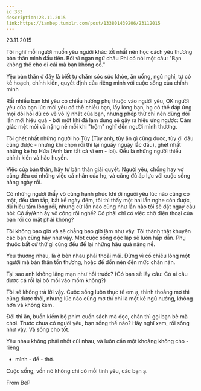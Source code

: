 ```yaml
---
id:333
description:23.11.2015
link:https://iambep.tumblr.com/post/133801439206/23112015
---
```


23.11.2015

Tôi nghĩ mỗi người muốn yêu người khác tốt nhất nên học cách yêu thương
bản thân mình đầu tiên. Bởi vì ngạn ngữ châu Phi có nói một câu: "Bạn không
thể cho đi cái mà bạn không có."

Yêu bản thân ở đây là biết tự chăm sóc sức khỏe, ăn uống, ngủ nghỉ, tự có
kế hoạch, chính kiến, quyết định của riêng mình với cuộc sống của chính
mình

Rất nhiều bạn khi yêu có chiều hướng phụ thuộc vào người yêu, OK người yêu
của bạn lúc mới yêu có thể chiều bạn, lấy lòng bạn, họ có thể đáp ứng mọi
đòi hỏi dù có vẻ vô lý nhất của bạn, nhưng phép thử chỉ nên dùng đôi lần
mới hiệu quả - bởi một khi đã lạm dụng sẽ gây ra hiệu ứng ngược: Cảm giác
mệt mỏi và nặng nề mỗi khi "trộm" nghĩ đến người mình thương.

Tôi ghét nhất những người họ Tùy (Tùy anh, tùy ăn gì cũng được, tùy đi đâu
cũng được - nhưng khi chọn rồi thì lại nguầy nguậy lắc đầu), ghét nhất những
kẻ họ Hứa (Anh làm tất cả vì em - lol). Đều là những người thiếu chính kiến
và hão huyền.

Việc của bản thân, hãy tự bản thân giải quyết. Người yêu, chồng hay vợ cũng
đều có những việc cá nhân của họ, và cũng đủ áp lực với cuộc sống hàng ngày
rồi.

Có những người thấy vô cùng hạnh phúc khi ới người yêu lúc nào cũng có mặt,
đều tăm tắp, bất kể ngày đêm, tôi thì thấy một hai lần nghe còn được, đủ
hiểu tấm lòng rồi, nhưng cứ lần nào cũng như lần nào tôi sẽ đặt ngay câu
hỏi: Cô ấy/Anh ấy vô công rồi nghề? Có phải chỉ có việc chờ điện thoại của
bạn rồi có mặt phải không?

Tôi không bao giờ và sẽ chẳng bao giờ làm như vậy. Tôi thành thật khuyên
các bạn cũng hãy như vậy. Một cuộc sống độc lập sẽ luôn hấp dẫn. Phụ thuộc
bất cứ thứ gì cũng đều để lại những hậu quả nặng nề.

Yêu thương nhau, là ở bên nhau phải thoải mái. Đừng vì cố chiều lòng một
người mà bản thân tổn thương, hoặc để dồn nén đến mức chán nản.

Tại sao anh không lãng mạn như hồi trước? (Có bạn sẽ lấy câu: Có ai câu
được cá rồi lại bỏ mồi vào mồm không?)

Tôi sẽ không trả lời vậy. Cuộc sống luôn thực tế em ạ, thỉnh thoảng mơ thì
cũng được thôi, nhưng lúc nào cũng mơ thì chỉ là một kẻ ngủ nướng, không
hơn và không kém.

Đói thì ăn, buồn kiếm bộ phim cuốn sách mà đọc, chán thì gọi bạn bè mà chơi.
Trước chưa có người yêu, bạn sống thế nào? Hãy nghĩ xem, rồi sống như vậy.
Và sống cho tốt.

Yêu nhau không phải nhốt cũi nhau, và luôn cần một khoảng không cho - riêng
- mình - để - thở.

Cuộc sống, vốn nó không chỉ có mỗi tình yêu, các bạn ạ.

From BeP